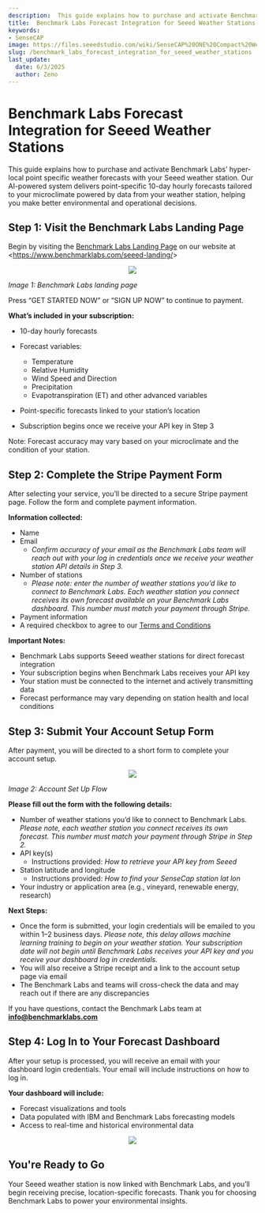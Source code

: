 ```yaml
---
description:  This guide explains how to purchase and activate Benchmark Labs’ hyper-local point specific weather forecasts with your Seeed weather station. Our AI-powered system delivers point-specific 10-day hourly forecasts tailored to your microclimate powered by data from your weather station, helping you make better environmental and operational decisions.
title:  Benchmark Labs Forecast Integration for Seeed Weather Stations
keywords:
- SenseCAP
image: https://files.seeedstudio.com/wiki/SenseCAP%20ONE%20Compact%20Weather%20Sensor_/image62.webp
slug: /benchmark_labs_forecast_integration_for_seeed_weather_stations
last_update:
  date: 6/3/2025
  author: Zeno
---
```

# Benchmark Labs Forecast Integration for Seeed Weather Stations

This guide explains how to purchase and activate Benchmark Labs’ hyper-local point specific weather forecasts with your Seeed weather station. Our AI-powered system delivers point-specific 10-day hourly forecasts tailored to your microclimate powered by data from your weather station, helping you make better environmental and operational decisions.

## Step 1: Visit the Benchmark Labs Landing Page

Begin by visiting the [Benchmark Labs Landing Page](https://www.benchmarklabs.com/seeed-landing/) on our website at &lt;https://www.benchmarklabs.com/seeed-landing/&gt;
<div align="center"><img width={600} src="https://files.seeedstudio.com/wiki/SenseCAP%20ONE%20Compact%20Weather%20Sensor_/image59.png" /></div>

*Image 1: Benchmark Labs landing page*

Press “GET STARTED NOW” or “SIGN UP NOW” to continue to payment.

**What’s included in your subscription:**

-   10-day hourly forecasts

-   Forecast variables:
    -    Temperature
    -    Relative Humidity
    -    Wind Speed and Direction
    -    Precipitation
    -    Evapotranspiration (ET) and other advanced variables
-   Point-specific forecasts linked to your station’s location
-   Subscription begins once we receive your API key in Step 3

Note: Forecast accuracy may vary based on your microclimate and the condition of your station.

## Step 2: Complete the Stripe Payment Form

After selecting your service, you’ll be directed to a secure Stripe payment page. Follow the form and complete payment information. 

**Information collected:**

-   Name
-   Email
    -    *Confirm accuracy of your email as the Benchmark Labs team will reach out with your log in credentials once we receive your weather station API details in Step 3.* 
-   Number of stations
    -    *Please note: enter the number of weather stations you’d like to connect to Benchmark Labs. Each weather station you connect receives its own forecast available on your Benchmark Labs dashboard. This number must match your payment through Stripe.* 
-   Payment information
-   A required checkbox to agree to our [Terms and Conditions](https://www.benchmarklabs.com/terms-of-use/)

**Important Notes:**

-   Benchmark Labs supports Seeed weather stations for direct forecast integration
-   Your subscription begins when Benchmark Labs receives your API key
-   Your station must be connected to the internet and actively transmitting data
-   Forecast performance may vary depending on station health and local conditions

## Step 3: Submit Your Account Setup Form

After payment, you will be directed to a short form to complete your account setup.

<div align="center"><img width={600} src="https://files.seeedstudio.com/wiki/SenseCAP%20ONE%20Compact%20Weather%20Sensor_/image60.png" /></div>

*Image 2: Account Set Up Flow*

**Please fill out the form with the following details:**

-   Number of weather stations you’d like to connect to Benchmark Labs. *Please note, each weather station you connect receives its own forecast. This number must match your payment through Stripe in Step 2.*
-   API key(s)
    -    Instructions provided: *How to retrieve your API key from Seeed*
-   Station latitude and longitude
    -    Instructions provided: *How to find your SenseCap station lat lon*
-   Your industry or application area (e.g., vineyard, renewable energy, research)

**Next Steps:**

-   Once the form is submitted, your login credentials will be emailed to you within 1–2 business days. *Please note, this delay allows machine learning training to begin on your weather station. Your subscription date will not begin until Benchmark Labs receives your API key and you receive your dashboard log in credentials.*
-   You will also receive a Stripe receipt and a link to the account setup page via email
-   The Benchmark Labs and teams will cross-check the data and may reach out if there are any discrepancies

If you have questions, contact the Benchmark Labs team at **info@benchmarklabs.com**

## Step 4: Log In to Your Forecast Dashboard

After your setup is processed, you will receive an email with your dashboard login credentials. Your email will include instructions on how to log in.

**Your dashboard will include:**

-   Forecast visualizations and tools
-   Data populated with IBM and Benchmark Labs forecasting models
-   Access to real-time and historical environmental data

<div align="center"><img width={600} src="https://files.seeedstudio.com/wiki/SenseCAP%20ONE%20Compact%20Weather%20Sensor_/image61.png" /></div>

## You're Ready to Go

Your Seeed weather station is now linked with Benchmark Labs, and you’ll begin receiving precise, location-specific forecasts. Thank you for choosing Benchmark Labs to power your environmental insights.